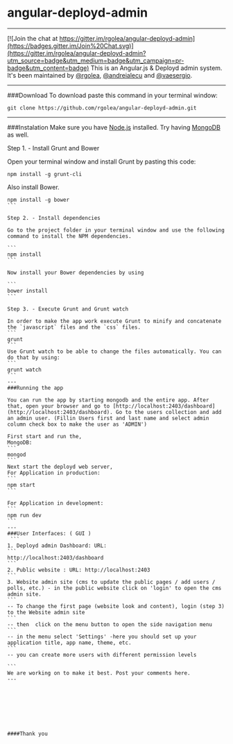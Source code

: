 # angular-deployd-admin
---

[![Join the chat at https://gitter.im/rgolea/angular-deployd-admin](https://badges.gitter.im/Join%20Chat.svg)](https://gitter.im/rgolea/angular-deployd-admin?utm_source=badge&utm_medium=badge&utm_campaign=pr-badge&utm_content=badge)
This is an Angular.js & Deployd admin system. It's been maintained by [@rgolea](https://github.com/rgolea), [@andreialecu](https://github.com/andreialecu) and [@vaesergio](https://github.com/vaesergio).

---
###Download
To download paste this command in your terminal window:

```
git clone https://github.com/rgolea/angular-deployd-admin.git
```
---

###Instalation
Make sure you have [Node.js](https://nodejs.org/) installed. Try having [MongoDB](http://www.mongodb.org/) as well.

Step 1. - Install Grunt and Bower

Open your terminal window and install Grunt by pasting this code:
```
npm install -g grunt-cli
```
Also install Bower.
````
npm install -g bower
```

Step 2. - Install dependencies

Go to the project folder in your terminal window and use the following command to install the NPM dependencies. 

```
npm install
```

Now install your Bower dependencies by using

```
bower install
```

Step 3. - Execute Grunt and Grunt watch

In order to make the app work execute Grunt to minify and concatenate the `javascript` files and the `css` files.
```
grunt
```
Use Grunt watch to be able to change the files automatically. You can do that by using:
```
grunt watch
```
---
###Running the app

You can run the app by starting mongodb and the entire app. After that, open your browser and go to [http://localhost:2403/dashboard](http://localhost:2403/dashboard). Go to the users collection and add an admin user. (Fillin Users first and last name and select admin column check box to make the user as 'ADMIN')

First start and run the,
MongoDB:
```
mongod 
```
Next start the deployd web server,
For Application in production: 
```
npm start
```

For Application in development:
```
npm run dev
```
---
###User Interfaces: ( GUI )
 ```
1. Deployd admin Dashboard: URL:
```
http://localhost:2403/dashboard
```
2. Public website : URL: http://localhost:2403
```
3. Website admin site (cms to update the public pages / add users / polls, etc.) - in the public website click on 'login' to open the cms admin site.
```
-- To change the first page (website look and content), login (step 3) to the Website admin site 
```
-- then  click on the menu button to open the side navigation menu
```
-- in the menu select 'Settings' -here you should set up your application title, app name, theme, etc.
```
-- you can create more users with different permission levels

```
We are working on to make it best. Post your comments here. 
---








####Thank you
